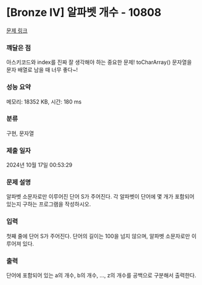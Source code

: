 # [Bronze IV] 알파벳 개수 - 10808 

[문제 링크](https://www.acmicpc.net/problem/10808) 

### 꺠달은 점
아스키코드와 index를 진짜 잘 생각해야 하는 중요한 문제! toCharArray() 문자열을 문자 배열로 남을 때 너무 좋다~!

### 성능 요약

메모리: 18352 KB, 시간: 180 ms

### 분류

구현, 문자열

### 제출 일자

2024년 10월 17일 00:53:29

### 문제 설명

<p>알파벳 소문자로만 이루어진 단어 S가 주어진다. 각 알파벳이 단어에 몇 개가 포함되어 있는지 구하는 프로그램을 작성하시오.</p>

### 입력 

 <p>첫째 줄에 단어 S가 주어진다. 단어의 길이는 100을 넘지 않으며, 알파벳 소문자로만 이루어져 있다.</p>

### 출력 

 <p>단어에 포함되어 있는 a의 개수, b의 개수, …, z의 개수를 공백으로 구분해서 출력한다.</p>


